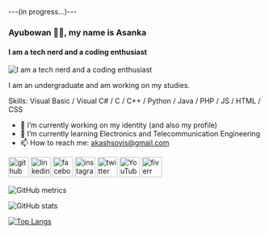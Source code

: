 ---(in progress...)---
### Ayubowan 🙏🏾, my name is Asanka
#### I am a tech nerd and a coding enthusiast
![I am a tech nerd and a coding enthusiast](https://github.com/asankaSovis/asankaSovis/blob/main/cover.jpg)

I am an undergraduate and am working on my studies. 

Skills: Visual Basic / Visual C# / C / C++ / Python / Java / PHP / JS / HTML / CSS 

- 🔭 I’m currently working on my identity (and also my profile) 
- 🌱 I’m currently learning Electronics and Telecommunication Engineering 
- 📫 How to reach me: akashsovis@gmail.com 


[<img src='https://cdn.jsdelivr.net/npm/simple-icons@3.0.1/icons/github.svg' alt='github' height='40'>](https://github.com/asankaSovis)  [<img src='https://cdn.jsdelivr.net/npm/simple-icons@3.0.1/icons/linkedin.svg' alt='linkedin' height='40'>](https://www.linkedin.com/in/https://www.linkedin.com/in/asanka-sovis//)  [<img src='https://cdn.jsdelivr.net/npm/simple-icons@3.0.1/icons/facebook.svg' alt='facebook' height='40'>](https://www.facebook.com/https://www.facebook.com/artist.artist.98)  [<img src='https://cdn.jsdelivr.net/npm/simple-icons@3.0.1/icons/instagram.svg' alt='instagram' height='40'>](https://www.instagram.com/https://www.instagram.com/asankaakashsovis//)  [<img src='https://cdn.jsdelivr.net/npm/simple-icons@3.0.1/icons/twitter.svg' alt='twitter' height='40'>](https://twitter.com/https://twitter.com/AsankaSovis)  [<img src='https://cdn.jsdelivr.net/npm/simple-icons@3.0.1/icons/youtube.svg' alt='YouTube' height='40'>](https://www.youtube.com/channel/https://www.youtube.com/c/AKASHSOVIS)  [<img src='https://cdn.jsdelivr.net/npm/simple-icons@3.0.1/icons/fiverr.svg' alt='fiverr' height='40'>](https://www.fiverr.com/akashsovis)  

![GitHub metrics](https://metrics.lecoq.io/asankaSovis)  

![GitHub stats](https://github-readme-stats.vercel.app/api?username=asankaSovis&show_icons=true&count_private=true)

[![Top Langs](https://github-readme-stats.vercel.app/api/top-langs/?username=asankaSovis)](https://github.com/anuraghazra/github-readme-stats)

